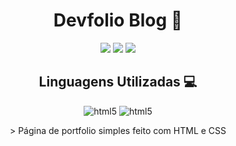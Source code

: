 <h1 align="center">Devfolio Blog 📁</h1>

<p align="center">
<img src="https://img.shields.io/badge/Status-Up-sucess"/>
<img src="https://img.shields.io/badge/Lan%C3%A7amento-%20Out 2025-sucess">
<img src="https://img.shields.io/badge/License-MIT%20-blue">
</p>

<h2 align="center">Linguagens Utilizadas 💻</h2>
<p align="center">
<img aling="center" alt="html5" src="https://img.shields.io/badge/HTML5-E34F26?style=for-the-badge&logo=html5&logoColor=white">
<img aling="center" alt="html5" src="https://img.shields.io/badge/CSS3-1572B6?style=for-the-badge&logo=css3&logoColor=white">
</p>

<p align="center"> > Página de portfolio simples feito com HTML e CSS </p>
